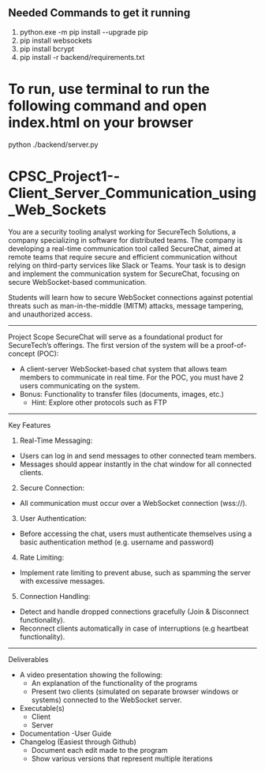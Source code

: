 ## Needed Commands to get it running
1. python.exe -m pip install --upgrade pip 
2. pip install websockets
3. pip install bcrypt
4. pip install -r backend/requirements.txt

# To run, use terminal to run the following command and open index.html on your browser 
python ./backend/server.py

# CPSC_Project1--Client_Server_Communication_using_Web_Sockets

You are a security tooling analyst working for SecureTech Solutions, a company specializing in software for distributed teams. The company is developing a real-time communication tool called SecureChat, aimed at remote teams that require secure and efficient communication without relying on third-party services like Slack or Teams. Your task is to design and implement the communication system for SecureChat, focusing on secure WebSocket-based communication.

Students will learn how to secure WebSocket connections against potential threats such as man-in-the-middle (MITM) attacks, message tampering, and unauthorized access.

 
-----------------------------------------------------------------------------------------
Project Scope
SecureChat will serve as a foundational product for SecureTech’s offerings. The first version of the system will be a proof-of-concept (POC):

- A client-server WebSocket-based chat system that allows team members to communicate in real time. For the POC, you must have 2 users communicating on the system.
- Bonus: Functionality to transfer files (documents, images, etc.)
	- Hint: Explore other protocols such as FTP
 
-----------------------------------------------------------------------------------------
Key Features
1. Real-Time Messaging:

- Users can log in and send messages to other connected team members.
- Messages should appear instantly in the chat window for all connected clients.

2. Secure Connection:

- All communication must occur over a WebSocket connection (wss://).

3. User Authentication:

- Before accessing the chat, users must authenticate themselves using a basic authentication method (e.g. username and password)

4. Rate Limiting:

- Implement rate limiting to prevent abuse, such as spamming the server with excessive messages.

5. Connection Handling:

- Detect and handle dropped connections gracefully (Join & Disconnect functionality).
- Reconnect clients automatically in case of interruptions (e.g heartbeat functionality).
 
-----------------------------------------------------------------------------------------
Deliverables
- A video presentation showing the following:
	- An explanation of the functionality of the programs
	- Present two clients (simulated on separate browser windows or systems) connected to the WebSocket server.
- Executable(s)
	- Client
	- Server
- Documentation
	-User Guide
- Changelog (Easiest through Github)
	- Document each edit made to the program
	- Show various versions that represent multiple iterations